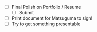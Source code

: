 - [ ] Final Polish on Portfolio / Resume 
	- [ ] Submit
- [ ] Print document for Matsuguma to sign!
- [ ] Try to get something presentable 